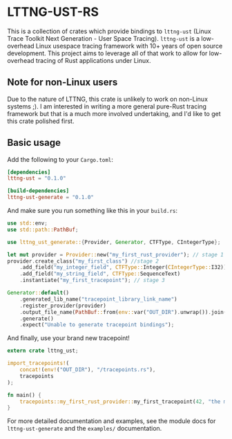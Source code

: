 # LTTNG-UST-RS
This is a collection of crates which provide bindings to `lttng-ust`
(Linux Trace Toolkit Next Generation - User Space Tracing).
`lttng-ust` is a low-overhead Linux usespace tracing framework with 10+ years
of open source development. This project aims to leverage all of that work
to allow for low-overhead tracing of Rust applications under Linux.

## Note for non-Linux users
Due to the nature of LTTNG, this crate is unlikely to work on non-Linux systems ;).
I am interested in writing a more general pure-Rust tracing framework but that is
a much more involved undertaking, and I'd like to get this crate polished first.

## Basic usage
Add the following to your `Cargo.toml`:

```toml
[dependencies]
lttng-ust = "0.1.0"

[build-dependencies]
lttng-ust-generate = "0.1.0"
```

And make sure you run something like this in your `build.rs`:

```rust
use std::env;
use std::path::PathBuf;

use lttng_ust_generate::{Provider, Generator, CTFType, CIntegerType};

let mut provider = Provider::new("my_first_rust_provider"); // stage 1
provider.create_class("my_first_class") //stage 2
    .add_field("my_integer_field", CTFType::Integer(CIntegerType::I32))
    .add_field("my_string_field", CTFType::SequenceText)
    .instantiate("my_first_tracepoint"); // stage 3

Generator::default()
    .generated_lib_name("tracepoint_library_link_name")
    .register_provider(provider)
    .output_file_name(PathBuf::from(env::var("OUT_DIR").unwrap()).join("tracepoints.rs"))
    .generate()
    .expect("Unable to generate tracepoint bindings");
```

And finally, use your brand new tracepoint!

```rust
extern crate lttng_ust;

import_tracepoints!(
    concat!(env!("OUT_DIR"), "/tracepoints.rs"),
    tracepoints
);

fn main() {
    tracepoints::my_first_rust_provider::my_first_tracepoint(42, "the meaning of life");
}
```

For more detailed documentation and examples, see the module docs for `lttng-ust-generate` and
the `examples/` documentation.
